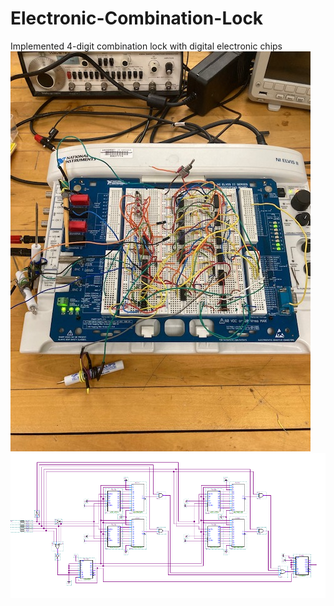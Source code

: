 # Electronic-Combination-Lock
Implemented 4-digit combination lock with digital electronic chips  
![Screenshot](CircuitLock.jpg)  
![Screenshot](LOCK_1.PNG)  
